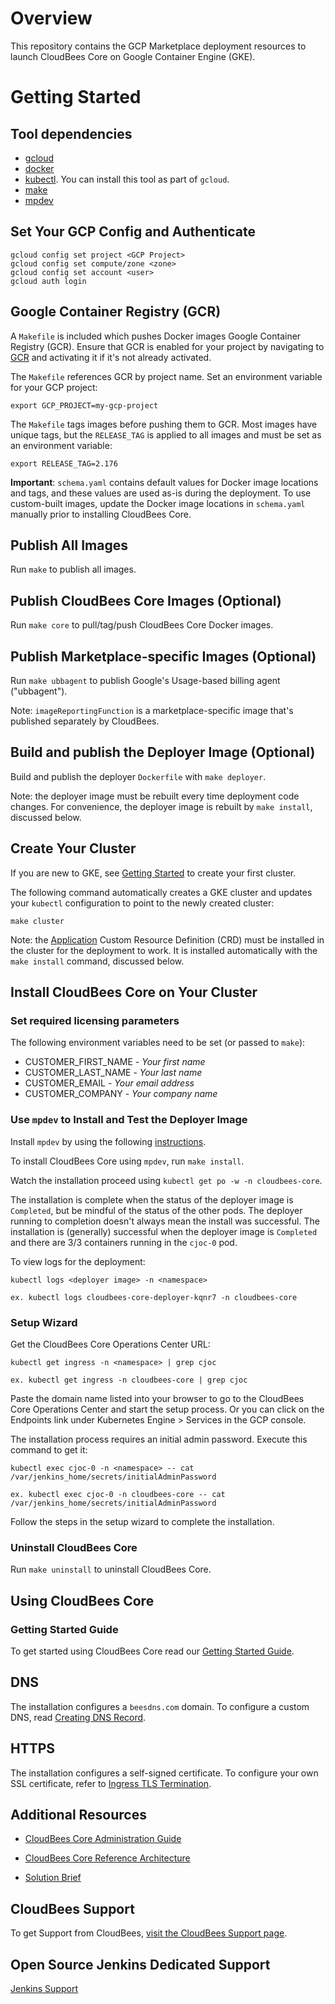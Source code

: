 # Overview

This repository contains the GCP Marketplace deployment resources to launch CloudBees Core on Google Container Engine (GKE). 

# Getting Started

## Tool dependencies

- [gcloud](https://cloud.google.com/sdk/)
- [docker](https://docs.docker.com/install/)
- [kubectl](https://kubernetes.io/docs/tasks/tools/install-kubectl/). You can install
  this tool as part of `gcloud`.
- [make](https://www.gnu.org/software/make/)
- [mpdev](https://github.com/GoogleCloudPlatform/marketplace-k8s-app-tools/blob/master/docs/mpdev-references.md)

## Set Your GCP Config and Authenticate

```shell
gcloud config set project <GCP Project>
gcloud config set compute/zone <zone>
gcloud config set account <user>
gcloud auth login
```
## Google Container Registry (GCR)

A `Makefile` is included which pushes Docker images Google Container Registry (GCR). Ensure that GCR is enabled for your project by navigating to [GCR](https://console.cloud.google.com/apis/library/containerregistry.googleapis.com) and activating it if it's not already activated.

The `Makefile` references GCR by project name. Set an environment variable for your GCP project:

`export GCP_PROJECT=my-gcp-project`

The `Makefile` tags images before pushing them to GCR. Most images have unique tags, but the `RELEASE_TAG` is applied to all images and must be set as an environment variable:

`export RELEASE_TAG=2.176`

**Important**: `schema.yaml` contains default values for Docker image locations and tags, and these values are used as-is during the deployment. To use custom-built images, update the Docker image locations in `schema.yaml` manually prior to installing CloudBees Core.

## Publish All Images

Run `make` to publish all images.

## Publish CloudBees Core Images (Optional)

Run `make core` to pull/tag/push CloudBees Core Docker images.

## Publish Marketplace-specific Images (Optional)

Run `make ubbagent` to publish Google's Usage-based billing agent ("ubbagent").

Note: `imageReportingFunction` is a marketplace-specific image that's published separately by CloudBees.

## Build and publish the Deployer Image (Optional)

Build and publish the deployer `Dockerfile` with `make deployer`.

Note: the deployer image must be rebuilt every time deployment code changes. For convenience, the deployer image is rebuilt by `make install`, discussed below.

## Create Your Cluster
If you are new to GKE, see [Getting Started](https://cloud.google.com/kubernetes-engine/docs/how-to/creating-a-cluster) to create your first cluster.

The following command automatically creates a GKE cluster and updates your `kubectl` configuration to point to the newly created cluster:

```shell
make cluster
```

Note: the [Application](https://github.com/kubernetes-sigs/application) Custom Resource Definition (CRD) must be installed in the cluster for the deployment to work. It is installed automatically with the `make install` command, discussed below.

## Install CloudBees Core on Your Cluster

### Set required licensing parameters

The following environment variables need to be set (or passed to `make`):
- CUSTOMER_FIRST_NAME  -  _Your first name_
- CUSTOMER_LAST_NAME  -  _Your last name_
- CUSTOMER_EMAIL  -  _Your email address_
- CUSTOMER_COMPANY  -  _Your company name_

### Use `mpdev` to Install and Test the Deployer Image
Install `mpdev` by using the following [instructions](https://github.com/GoogleCloudPlatform/marketplace-k8s-app-tools/blob/master/docs/mpdev-references.md).

To install CloudBees Core using `mpdev`, run `make install`.

Watch the installation proceed using `kubectl get po -w -n cloudbees-core`.

The installation is complete when the status of the deployer image is `Completed`, but be mindful of the status of the other pods. The deployer running to completion doesn't always mean the install was successful. The installation is (generally) successful when the deployer image is `Completed` and there are 3/3 containers running in the `cjoc-0` pod.

To view logs for the deployment:

```shell
kubectl logs <deployer image> -n <namespace>

ex. kubectl logs cloudbees-core-deployer-kqnr7 -n cloudbees-core
```

### Setup Wizard
Get the CloudBees Core Operations Center URL:

```shell
kubectl get ingress -n <namespace> | grep cjoc

ex. kubectl get ingress -n cloudbees-core | grep cjoc
```
Paste the domain name listed into your browser to go to the CloudBees Core Operations Center and start the setup process. Or you can click on the Endpoints link under Kubernetes Engine > Services in the GCP console.

The installation process requires an initial admin password. Execute this command to get it:

```shell
kubectl exec cjoc-0 -n <namespace> -- cat /var/jenkins_home/secrets/initialAdminPassword

ex. kubectl exec cjoc-0 -n cloudbees-core -- cat /var/jenkins_home/secrets/initialAdminPassword
```

Follow the steps in the setup wizard to complete the installation.

### Uninstall CloudBees Core
Run `make uninstall` to uninstall CloudBees Core.

## Using CloudBees Core

### Getting Started Guide
To get started using CloudBees Core read our [Getting Started Guide](https://go.cloudbees.com/docs/cloudbees-core/cloud-admin-guide/getting-started/#).

## DNS
The installation configures a `beesdns.com` domain. To configure a custom DNS, read [Creating DNS Record](https://go.cloudbees.com/docs/cloudbees-core/cloud-install-guide/gke-install/#creating-dns-record).

## HTTPS
The installation configures a self-signed certificate. To configure your own SSL certificate, refer to [Ingress TLS Termination](https://go.cloudbees.com/docs/cloudbees-core/cloud-reference-architecture/ra-for-gke/#_ingress_tls_termination).

## Additional Resources
* [CloudBees Core Administration Guide](https://go.cloudbees.com/docs/cloudbees-core/cloud-admin-guide/)

* [CloudBees Core Reference Architecture](https://go.cloudbees.com/docs/cloudbees-core/cloud-reference-architecture/)

* [Solution Brief](https://pages.cloudbees.com/l/272242/2018-06-26/9sjwj/272242/54721/cloudbees_core.pdf)

## CloudBees Support
To get Support from CloudBees, [visit the CloudBees Support page](https://support.cloudbees.com/hc/en-us/requests).

## Open Source Jenkins Dedicated Support
[Jenkins Support](https://www.cloudbees.com/products/cloudbees-jenkins-support)
